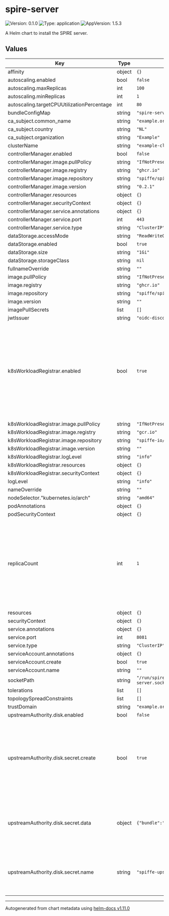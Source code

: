 # spire-server

![Version: 0.1.0](https://img.shields.io/badge/Version-0.1.0-informational?style=flat-square) ![Type: application](https://img.shields.io/badge/Type-application-informational?style=flat-square) ![AppVersion: 1.5.3](https://img.shields.io/badge/AppVersion-1.5.3-informational?style=flat-square)

A Helm chart to install the SPIRE server.

## Values

| Key | Type | Default | Description |
|-----|------|---------|-------------|
| affinity | object | `{}` |  |
| autoscaling.enabled | bool | `false` |  |
| autoscaling.maxReplicas | int | `100` |  |
| autoscaling.minReplicas | int | `1` |  |
| autoscaling.targetCPUUtilizationPercentage | int | `80` |  |
| bundleConfigMap | string | `"spire-server"` |  |
| ca_subject.common_name | string | `"example.org"` |  |
| ca_subject.country | string | `"NL"` |  |
| ca_subject.organization | string | `"Example"` |  |
| clusterName | string | `"example-cluster"` |  |
| controllerManager.enabled | bool | `false` |  |
| controllerManager.image.pullPolicy | string | `"IfNotPresent"` |  |
| controllerManager.image.registry | string | `"ghcr.io"` |  |
| controllerManager.image.repository | string | `"spiffe/spire-controller-manager"` |  |
| controllerManager.image.version | string | `"0.2.1"` |  |
| controllerManager.resources | object | `{}` |  |
| controllerManager.securityContext | object | `{}` |  |
| controllerManager.service.annotations | object | `{}` |  |
| controllerManager.service.port | int | `443` |  |
| controllerManager.service.type | string | `"ClusterIP"` |  |
| dataStorage.accessMode | string | `"ReadWriteOnce"` |  |
| dataStorage.enabled | bool | `true` |  |
| dataStorage.size | string | `"1Gi"` |  |
| dataStorage.storageClass | string | `nil` |  |
| fullnameOverride | string | `""` |  |
| image.pullPolicy | string | `"IfNotPresent"` |  |
| image.registry | string | `"ghcr.io"` |  |
| image.repository | string | `"spiffe/spire-server"` |  |
| image.version | string | `""` |  |
| imagePullSecrets | list | `[]` |  |
| jwtIssuer | string | `"oidc-discovery.example.org"` |  |
| k8sWorkloadRegistrar.enabled | bool | `true` | The `k8s-workload-registrar` is deprecated in favor of the `spire-controller-manager` A next release will switch to use the `spire-controller-manager` by default. |
| k8sWorkloadRegistrar.image.pullPolicy | string | `"IfNotPresent"` |  |
| k8sWorkloadRegistrar.image.registry | string | `"gcr.io"` |  |
| k8sWorkloadRegistrar.image.repository | string | `"spiffe-io/k8s-workload-registrar"` |  |
| k8sWorkloadRegistrar.image.version | string | `""` |  |
| k8sWorkloadRegistrar.logLevel | string | `"info"` |  |
| k8sWorkloadRegistrar.resources | object | `{}` |  |
| k8sWorkloadRegistrar.securityContext | object | `{}` |  |
| logLevel | string | `"info"` |  |
| nameOverride | string | `""` |  |
| nodeSelector."kubernetes.io/arch" | string | `"amd64"` |  |
| podAnnotations | object | `{}` |  |
| podSecurityContext | object | `{}` |  |
| replicaCount | int | `1` | SPIRE server currently runs with a sqlite database. Scaling to multiple instances will not work until we use an external database. |
| resources | object | `{}` |  |
| securityContext | object | `{}` |  |
| service.annotations | object | `{}` |  |
| service.port | int | `8081` |  |
| service.type | string | `"ClusterIP"` |  |
| serviceAccount.annotations | object | `{}` |  |
| serviceAccount.create | bool | `true` |  |
| serviceAccount.name | string | `""` |  |
| socketPath | string | `"/run/spire/server-sockets/spire-server.sock"` |  |
| tolerations | list | `[]` |  |
| topologySpreadConstraints | list | `[]` |  |
| trustDomain | string | `"example.org"` |  |
| upstreamAuthority.disk.enabled | bool | `false` |  |
| upstreamAuthority.disk.secret.create | bool | `true` | If disabled requires you to create a secret with the given keys (certificate, key and optional bundle) yourself. |
| upstreamAuthority.disk.secret.data | object | `{"bundle":"","certificate":"","key":""}` | If secret creation is enabled, will create a secret with following certificate info |
| upstreamAuthority.disk.secret.name | string | `"spiffe-upstream-ca"` | If secret creation is disabled, the secret with this name will be used. |

----------------------------------------------
Autogenerated from chart metadata using [helm-docs v1.11.0](https://github.com/norwoodj/helm-docs/releases/v1.11.0)

